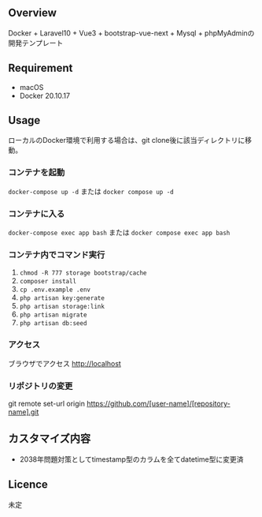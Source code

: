 ## Overview
Docker + Laravel10 + Vue3 + bootstrap-vue-next + Mysql + phpMyAdminの開発テンプレート

## Requirement
- macOS
- Docker 20.10.17

## Usage
ローカルのDocker環境で利用する場合は、git clone後に該当ディレクトリに移動。

### コンテナを起動
`docker-compose up -d`
または
`docker compose up -d`

### コンテナに入る
`docker-compose exec app bash`
または
`docker compose exec app bash`

### コンテナ内でコマンド実行
1. `chmod -R 777 storage bootstrap/cache`
1. `composer install`
1. `cp .env.example .env`
1. `php artisan key:generate`
1. `php artisan storage:link`
1. `php artisan migrate`
1. `php artisan db:seed`

### アクセス
ブラウザでアクセス
[http://localhost](http://localhost)

### リポジトリの変更
git remote set-url origin https://github.com/[user-name]/[repository-name].git

## カスタマイズ内容
- 2038年問題対策としてtimestamp型のカラムを全てdatetime型に変更済

## Licence
未定